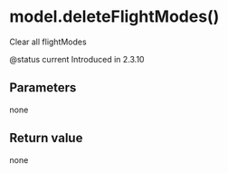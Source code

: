 # model.deleteFlightModes()



Clear all flightModes

@status current Introduced in 2.3.10


## Parameters

none

## Return value

none


